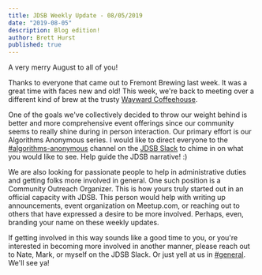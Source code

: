 ```yaml
---
title: JDSB Weekly Update - 08/05/2019
date: "2019-08-05"
description: Blog edition!
author: Brett Hurst
published: true
---
```


A very merry August to all of you!

Thanks to everyone that came out to Fremont Brewing last week. It was a great time with faces new and old! This week, we're back to meeting over a different kind of brew at the trusty [Wayward Coffeehouse](https://www.meetup.com/The-Junior-Dev-Struggle-Bus/events/dblmfryzlbhb/).

One of the goals we've collectively decided to throw our weight behind is better and more comprehensive event offerings since our community seems to really shine during in person interaction. Our primary effort is our Algorithms Anonymous series. I would like to direct everyone to the [#algorithms-anonymous](https://app.slack.com/client/TE1SMRZSP/CLJLJ5RDF) channel on the [JDSB Slack](https://join.slack.com/t/jdsb/shared_invite/enQtNzA0NTY3OTE2ODg3LTE5ZTE5ODI5YmE5YTUzN2UyOWUxZmM1ZDZlNDliZTgxYTg0ODRlMmM3OThkY2JlZDRlNjIzYmJiMjNjNDBjOWQ) to chime in on what you would like to see. Help guide the JDSB narrative! :)

We are also looking for passionate people to help in administrative duties and getting folks more involved in general. One such position is a Community Outreach Organizer. This is how yours truly started out in an official capacity with JDSB. This person would help with writing up announcements, event organization on Meetup.com, or reaching out to others that have expressed a desire to be more involved. Perhaps, even, branding your name on these weekly updates.

If getting involved in this way sounds like a good time to you, or you're interested in becoming more involved in another manner, please reach out to Nate, Mark, or myself on the JDSB Slack. Or just yell at us in [#general](https://jdsb.slack.com/messages/CK8KJ5AAF). We'll see ya!
